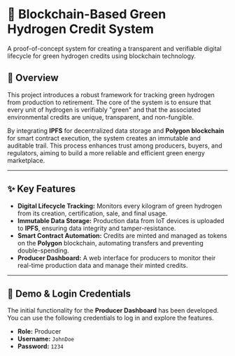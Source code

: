 # 🌿 Blockchain-Based Green Hydrogen Credit System

A proof-of-concept system for creating a transparent and verifiable digital lifecycle for green hydrogen credits using blockchain technology.

## 📜 Overview

This project introduces a robust framework for tracking green hydrogen from production to retirement. The core of the system is to ensure that every unit of hydrogen is verifiably "green" and that the associated environmental credits are unique, transparent, and non-fungible.

By integrating **IPFS** for decentralized data storage and **Polygon blockchain** for smart contract execution, the system creates an immutable and auditable trail. This process enhances trust among producers, buyers, and regulators, aiming to build a more reliable and efficient green energy marketplace.

---

## ✨ Key Features

-   **Digital Lifecycle Tracking:** Monitors every kilogram of green hydrogen from its creation, certification, sale, and final usage.
-   **Immutable Data Storage:** Production data from IoT devices is uploaded to **IPFS**, ensuring data integrity and tamper-resistance.
-   **Smart Contract Automation:** Credits are minted and managed as tokens on the **Polygon** blockchain, automating transfers and preventing double-spending.
-   **Producer Dashboard:** A web interface for producers to monitor their real-time production data and manage their minted credits.

---

## 🚀 Demo & Login Credentials

The initial functionality for the **Producer Dashboard** has been developed. You can use the following credentials to log in and explore the features.

-   **Role:** Producer
-   **Username:** `JohnDoe`
-   **Password:** `1234`

